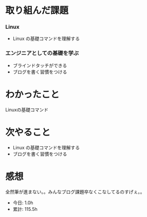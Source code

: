 # 取り組んだ課題
### Linux
* Linux の基礎コマンドを理解する
### エンジニアとしての基礎を学ぶ
* ブラインドタッチができる
* ブログを書く習慣をつける
# わかったこと
Linuxの基礎コマンド
# 次やること
* Linux の基礎コマンドを理解する
* ブログを書く習慣をつける
# 感想
全然筆が進まない。。みんなブログ課題卒なくこなしてるのすげぇ。。
* 今日: 1.0h
* 累計: 115.5h
